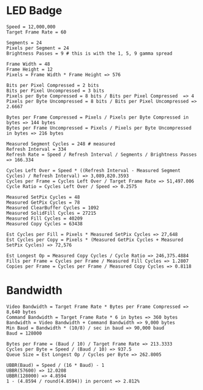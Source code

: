 ﻿# LED Badge

    Speed = 12,000,000
    Target Frame Rate = 60
    
    Segments = 24
    Pixels per Segment = 24
    Brightness Passes = 9 # this is with the 1, 5, 9 gamma spread
    
    Frame Width = 48
    Frame Height = 12
    Pixels = Frame Width * Frame Height => 576
    
    Bits per Pixel Compressed = 2 bits
    Bits per Pixel Uncompressed = 3 bits
    Pixels per Byte Compressed = 8 bits / Bits per Pixel Compressed  => 4
    Pixels per Byte Uncompressed = 8 bits / Bits per Pixel Uncompressed => 2.6667
    
    Bytes per Frame Compressed = Pixels / Pixels per Byte Compressed in bytes => 144 bytes
    Bytes per Frame Uncompressed = Pixels / Pixels per Byte Uncompressed in bytes => 216 bytes
    
    Measured Segment Cycles = 248 # measured
    Refresh Interval = 334
    Refresh Rate = Speed / Refresh Interval / Segments / Brightness Passes => 166.334
    
    Cycles Left Over = Speed * ((Refresh Interval - Measured Segment Cycles) / Refresh Interval) => 3,089,820.3593
    Cycles per Frame = Cycles Left Over / Target Frame Rate => 51,497.006
    Cycle Ratio = Cycles Left Over / Speed => 0.2575
    
    Measured SetPix Cycles = 48
    Measured GetPix Cycles = 78
    Measured ClearBuffer Cycles = 1092
    Measured SolidFill Cycles = 27215
    Measured Fill Cycles = 40209
    Measured Copy Cycles = 63438
    
    Est Cycles per Fill = Pixels * Measured SetPix Cycles => 27,648
    Est Cycles per Copy = Pixels * (Measured GetPix Cycles + Measured SetPix Cycles) => 72,576
    
    Est Longest Op = Measured Copy Cycles / Cycle Ratio => 246,375.4884
    Fills per Frame = Cycles per Frame / Measured Fill Cycles => 1.2807
    Copies per Frame = Cycles per Frame / Measured Copy Cycles => 0.8118
   
# Bandwidth
    
    Video Bandwidth = Target Frame Rate * Bytes per Frame Compressed => 8,640 bytes
    Command Bandwidth = Target Frame Rate * 6 in bytes => 360 bytes
    Bandwidth = Video Bandwidth + Command Bandwidth => 9,000 bytes
    Min Baud = Bandwidth * (10/8) / sec in baud => 90,000 baud
    Baud = 128000
    
    Bytes per Frame = (Baud / 10) / Target Frame Rate => 213.3333
    Cycles per Byte = Speed / (Baud / 10) => 937.5
    Queue Size = Est Longest Op / Cycles per Byte => 262.8005
    
    UBBR(Baud) = Speed / (16 * Baud) - 1
    UBBR(57600) => 12.0208
    UBBR(128000) => 4.8594
    1 - (4.8594 / round(4.8594)) in percent => 2.812%
